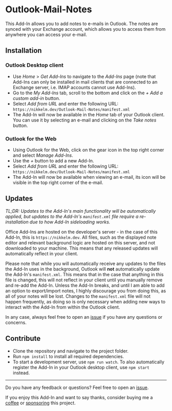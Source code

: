 # Outlook-Mail-Notes

This Add-In allows you to add notes to e-mails in Outlook.
The notes are synced with your Exchange account, which allows you to access them from anywhere you can access your e-mail.

## Installation

### Outlook Desktop client

- Use *Home* > *Get Add-Ins* to navigate to the *Add-Ins* page (note that Add-Ins can only be installed in mail clients that are connected to an Exchange server, i.e. IMAP accounts cannot use Add-Ins).
- Go to the *My Add-Ins* tab, scroll to the bottom and click on the *+ Add a custom add-in* button.
- Select *Add from URL* and enter the following URL: `https://nikkelm.dev/Outlook-Mail-Notes/manifest.xml`
- The Add-In will now be available in the *Home* tab of your Outlook client. You can use it by selecting an e-mail and clicking on the *Take notes* button.

### Outlook for the Web

- Using Outlook for the Web, click on the gear icon in the top right corner and select *Manage Add-Ins*.
- Use the *+* button to add a new Add-In.
- Select *Add from URL* and enter the following URL: `https://nikkelm.dev/Outlook-Mail-Notes/manifest.xml`
- The Add-In will now be available when viewing an e-mail, its icon will be visible in the top right corner of the e-mail.

## Updates

*TL;DR: Updates to the Add-In's main functionality will be automatically applied, but updates to the Add-In's `manifest.xml` file require a re-installation due to how Add-In sideloading works.*

Office Add-Ins are hosted on the developer's server - in the case of this Add-In, this is `https://nikkelm.dev`.
All files, such as the displayed note editor and relevant background logic are hosted on this server, and not downloaded to your machine.
This means that any released updates will automatically reflect in your client.

Please note that while you will automatically receive any updates to the files the Add-In uses in the background, Outlook will **not** automatically update the Add-In's `manifest.xml`.
This means that in the case that anything in this file is changed, this will not reflect in your client until you manually remove and re-add the Add-In.
Unless the Add-In breaks, and until I am able to add an option to export/import notes, I highly discourage you from doing this, as all of your notes will be lost.
Changes to the `manifest.xml` file will not happen frequently, as doing so is only necessary when adding new ways to interact with the Add-In from within the Outlook client.

In any case, always feel free to open an [issue](https://github.com/NikkelM/Outlook-Mail-Notes/issues) if you have any questions or concerns.  

## Contribute

- Clone the repository and navigate to the project folder.
- Run `npm install` to install all required dependencies.
- To start a development server, use `npm run watch`. To also automatically register the Add-In in your Outlook desktop client, use `npm start` instead.

----

Do you have any feedback or questions? Feel free to open an [issue](https://github.com/NikkelM/Outlook-Mail-Notes/issues).

If you enjoy this Add-In and want to say thanks, consider buying me a [coffee](https://ko-fi.com/nikkelm) or [sponsoring](https://github.com/sponsors/NikkelM) this project.